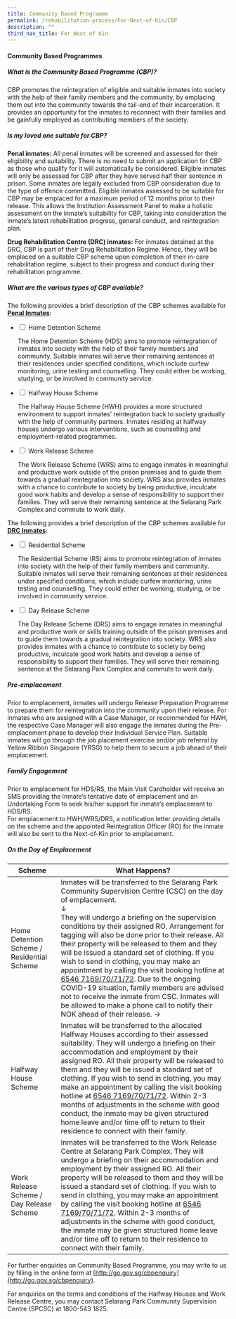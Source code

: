 ```yaml
---
title: Community Based Programme
permalink: /rehabilitation-process/For-Next-of-Kin/CBP
description: ""
third_nav_title: For Next of Kin
---
```

#### **Community Based Programmes**
##### What is the Community Based Programme (CBP)?
CBP promotes the reintegration of eligible and suitable inmates into society with the help of their family members and the community, by emplacing them out into the community towards the tail-end of their incarceration. It provides an opportunity for the inmates to reconnect with their families and be gainfully employed as contributing members of the society. 

##### Is my loved one suitable for CBP?

**Penal inmates:** All penal inmates will be screened and assessed for their eligibility and suitability. There is no need to submit an application for CBP as those who qualify for it will automatically be considered. Eligible inmates will only be assessed for CBP after they have served half their sentence in prison. Some inmates are legally excluded from CBP consideration due to the type of offence committed. Eligible inmates assessed to be suitable for CBP may be emplaced for a maximum period of 12 months prior to their release. This allows the Institution Assessment Panel to make a holistic assessment on the inmate’s suitability for CBP, taking into consideration the inmate’s latest rehabilitation progress, general conduct, and reintegration plan.

**Drug Rehabilitation Centre (DRC) inmates:** For inmates detained at the DRC, CBP is part of their Drug Rehabilitation Regime. Hence, they will be emplaced on a suitable CBP scheme upon completion of their in-care rehabilitation regime, subject to their progress and conduct during their rehabilitation programme. 

##### What are the various types of CBP available?
The following provides a brief description of the CBP schemes available for <Strong><u>Penal Inmates</u></Strong>:
<ul class="jekyllcodex_accordion">
  <li>
    <input type="checkbox" id="accordion1">
    <label for="accordion1">Home Detention Scheme </label>
    <div>
      <p>The Home Detention Scheme (HDS) aims to promote reintegration of inmates into society with the help of their family members and community. Suitable inmates will serve their remaining sentences at their residences under specified conditions, which include curfew monitoring, urine testing and counselling. They could either be working, studying, or be involved in community service. </p>
    </div>
	</li>  
  <li>
    <input type="checkbox" id="accordion2">
    <label for="accordion2">Halfway House Scheme</label>
    <div>
      <p>The Halfway House Scheme (HWH) provides a more structured environment to support inmates’ reintegration back to society gradually with the help of community partners. Inmates residing at halfway houses undergo various interventions, such as counselling and employment-related programmes. </p>
    </div>
  </li>
	<li>
    <input type="checkbox" id="accordion3">
    <label for="accordion3">Work Release Scheme</label>
    <div>
      <p>The Work Release Scheme (WRS) aims to engage inmates in meaningful and productive work outside of the prison premises and to guide them towards a gradual reintegration into society. WRS also provides inmates with a chance to contribute to society by being productive, inculcate good work habits and develop a sense of responsibility to support their families. They will serve their remaining sentence at the Selarang Park Complex and commute to work daily.</p>
    </div>
  </li>
	</ul>
	
The following provides a brief description of the CBP schemes available for <Strong><u>DRC Inmates</u></Strong>:
<ul class="jekyllcodex_accordion">
  <li>
    <input type="checkbox" id="accordion4">
    <label for="accordion4">Residential Scheme</label>
    <div>
      <p>The Residential Scheme (RS) aims to promote reintegration of inmates into society with the help of their family members and community. Suitable inmates will serve their remaining sentences at their residences under specified conditions, which include curfew monitoring, urine testing and counselling. They could either be working, studying, or be involved in community service. </p>
    </div>
	</li>  
  <li>
    <input type="checkbox" id="accordion5">
    <label for="accordion5">Day Release Scheme</label>
    <div>
      <p>The Day Release Scheme (DRS) aims to engage inmates in meaningful and productive work or skills training outside of the prison premises and to guide them towards a gradual reintegration into society. WRS also provides inmates with a chance to contribute to society by being productive, inculcate good work habits and develop a sense of responsibility to support their families. They will serve their remaining sentence at the Selarang Park Complex and commute to work daily.</p>
    </div>
  </li>
	</ul>

##### Pre-emplacement
Prior to emplacement, inmates will undergo Release Preparation Programme to prepare them for reintegration into the community upon their release. For inmates who are assigned with a Case Manager, or recommended for HWH, the respective Case Manager will also engage the inmates during the Pre-emplacement phase to develop their Individual Service Plan. Suitable inmates will go through the job placement exercise and/or job referral by Yellow Ribbon Singapore (YRSG) to help them to secure a job ahead of their emplacement. 

##### Family Engagement
Prior to emplacement for HDS/RS, the Main Visit Cardholder will receive an SMS providing the inmate’s tentative date of emplacement and an Undertaking Form to seek his/her support for inmate’s emplacement to HDS/RS. 
<br>For emplacement to HWH/WRS/DRS, a notification letter providing details on the scheme and the appointed Reintegration Officer (RO) for the inmate will also be sent to the Next-of-Kin prior to emplacement.

##### On the Day of Emplacement

| Scheme |What Happens?  | 
| -------- | -------- | 
| Home Detention Scheme / Residential Scheme  | Inmates will be transferred to the Selarang Park Community Supervision Centre (CSC) on the day of emplacement. <br>&#8595;<br>They will undergo a briefing on the supervision conditions by their assigned RO. Arrangement for tagging will also be done prior to their release. All their property will be released to them and they will be issued a standard set of clothing. If you wish to send in clothing, you may make an appointment by calling the visit booking hotline at <u>6546 7169/70/71/72</u>. Due to the ongoing COVID-19 situation, family members are advised not to receive the inmate from CSC. Inmates will be allowed to make a phone call to notify their NOK ahead of their release. &#8594; <img src="https://www.sps.gov.sg/images/default-source/default-album/pic-online-request.png?sfvrsn=a47e4712_2" alt="">
| Halfway House Scheme  | Inmates will be transferred to the allocated Halfway Houses according to their assessed suitability. They will undergo a briefing on their accommodation and employment by their assigned RO. All their property will be released to them and they will be issued a standard set of clothing. If you wish to send in clothing, you may make an appointment by calling the visit booking hotline at <u>6546 7169/70/71/72</u>. Within 2-3 months of adjustments in the scheme with good conduct, the inmate may be given structured home leave and/or time off to return to their residence to connect with their family.| 
| Work Release Scheme / Day Release Scheme  | Inmates will be transferred to the Work Release Centre at Selarang Park Complex. They will undergo a briefing on their accommodation and employment by their assigned RO. All their property will be released to them and they will be issued a standard set of clothing. If you wish to send in clothing, you may make an appointment by calling the visit booking hotline at <u>6546 7169/70/71/72</u>. Within 2-3 months of adjustments in the scheme with good conduct, the inmate may be given structured home leave and/or time off to return to their residence to connect with their family.| 

For further enquiries on Community Based Programme, you may write to us by filling in the online form at [http://go.gov.sg/cbpenquiry](http://go.gov.sg/cbpenquiry).

For enquiries on the terms and conditions of the Halfway Houses and Work Release Centre, you may contact Selarang Park Community Supervision Centre (SPCSC) at 1800-543 1825.